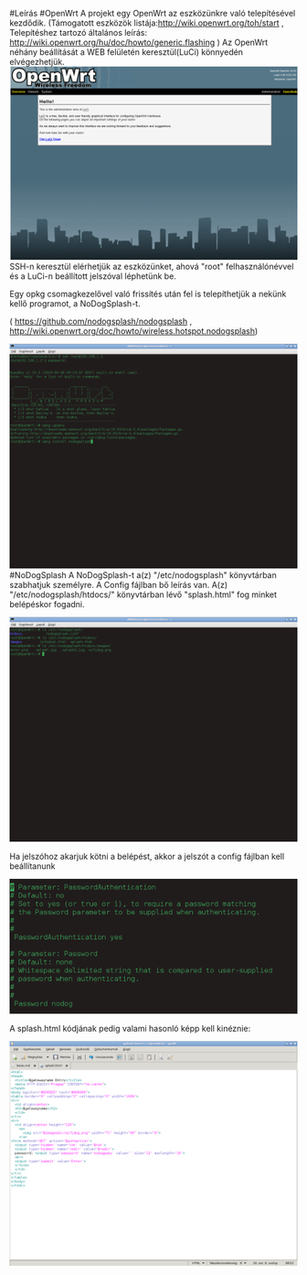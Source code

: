 #Leírás
#OpenWrt
A projekt egy OpenWrt az eszközünkre való telepítésével kezdődik.
(Támogatott eszközök listája:http://wiki.openwrt.org/toh/start , 
Telepítéshez tartozó általános leírás: http://wiki.openwrt.org/hu/doc/howto/generic.flashing )
     Az OpenWrt néhány beállítását a WEB felületén keresztül(LuCi) könnyedén elvégezhetjük.
![Alt text](https://github.com/mZoltan05/freewifi/blob/master/OpenWrt.png "LuCi")
SSH-n keresztül elérhetjük az eszközünket, ahová "root" felhasználónévvel és a LuCi-n beállított 
jelszóval léphetünk be.

Egy opkg csomagkezelővel való frissítés után fel is telepíthetjük a nekünk kellő programot, a NoDogSplash-t.

( https://github.com/nodogsplash/nodogsplash , http://wiki.openwrt.org/doc/howto/wireless.hotspot.nodogsplash)

![Alt text](https://github.com/mZoltan05/freewifi/blob/master/sshOpenWrt.png "sshnopenwrt")
#NoDogSplash
A NoDogSplash-t a(z) "/etc/nodogsplash" könyvtárban szabhatjuk személyre.
A Config fájlban bő leírás van. A(z) "/etc/nodogsplash/htdocs/" könyvtárban lévő "splash.html" fog minket belépéskor fogadni.

![Alt text](https://github.com/mZoltan05/freewifi/blob/master/nodogsplash.png "nodogsplash")

Ha jelszóhoz akarjuk kötni a belépést, akkor a jelszót a config fájlban kell beállítanunk

![Alt text](https://github.com/mZoltan05/freewifi/blob/master/nodogsplashpw.png "nodogsplashpw")

A splash.html kódjának pedig valami hasonló képp kell kinéznie:

![Alt text](https://github.com/mZoltan05/freewifi/blob/master/nodogsplashauth.png "nodogsplashauth")





